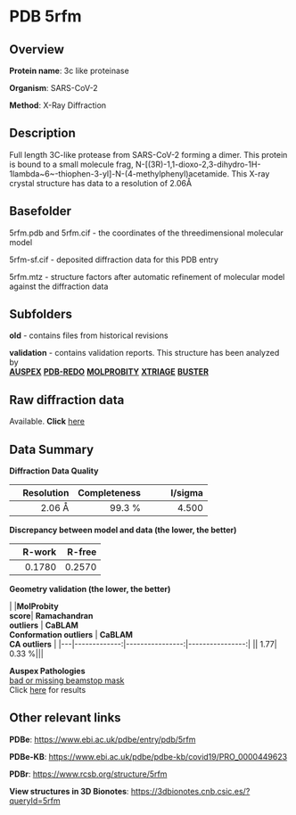 # PDB 5rfm

## Overview

**Protein name**: 3c like proteinase

**Organism**: SARS-CoV-2

**Method**: X-Ray Diffraction

## Description

Full length 3C-like protease from SARS-CoV-2 forming a dimer. This protein is bound to a small molecule frag, N-[(3R)-1,1-dioxo-2,3-dihydro-1H-1lambda~6~-thiophen-3-yl]-N-(4-methylphenyl)acetamide. This X-ray crystal structure has data to a resolution of 2.06Å

## Basefolder

5rfm.pdb and 5rfm.cif - the coordinates of the threedimensional molecular model

5rfm-sf.cif - deposited diffraction data for this PDB entry

5rfm.mtz - structure factors after automatic refinement of molecular model against the diffraction data

## Subfolders



**old** - contains files from historical revisions

**validation** - contains validation reports. This structure has been analyzed by <br>[**AUSPEX**](https://github.com/thorn-lab/coronavirus_structural_task_force/tree/master/pdb/3c_like_proteinase/SARS-CoV-2/5rfm/validation/auspex) [**PDB-REDO**](https://github.com/thorn-lab/coronavirus_structural_task_force/tree/master/pdb/3c_like_proteinase/SARS-CoV-2/5rfm/validation/pdb-redo) [**MOLPROBITY**](https://github.com/thorn-lab/coronavirus_structural_task_force/tree/master/pdb/3c_like_proteinase/SARS-CoV-2/5rfm/validation/molprobity) [**XTRIAGE**](https://github.com/thorn-lab/coronavirus_structural_task_force/blob/master/pdb/3c_like_proteinase/SARS-CoV-2/5rfm/validation/Xtriage_output.log) [**BUSTER**](https://www.globalphasing.com/buster/wiki/index.cgi?Covid19Pdb5RFM)  



## Raw diffraction data

Available. **Click** [here](https://zenodo.org/record/3731480) 

## Data Summary
**Diffraction Data Quality**

|   | Resolution | Completeness| I/sigma |
|---|-------------:|----------------:|--------------:|
|   |2.06 Å|99.3  %|<img width=50/>4.500|

**Discrepancy between model and data (the lower, the better)**

|   | **R-work**| **R-free**   
|---|-------------:|----------------:|           
||  0.1780|  0.2570|

**Geometry validation (the lower, the better)**

|   |**MolProbity<br>score**| **Ramachandran<br>outliers** | **CaBLAM<br>Conformation outliers** | **CaBLAM<br>CA outliers** |
|---|-------------:|----------------:|----------------:|
||  1.77|  0.33 %|||

**Auspex Pathologies**<br> [bad or missing beamstop mask](https://www.auspex.de/pathol/#2)<br>Click [here](https://github.com/thorn-lab/coronavirus_structural_task_force/blob/master/pdb/3c_like_proteinase/SARS-CoV-2/5rfm/validation/auspex/5rfm_auspex_comments.txt)  for results

 



## Other relevant links 
**PDBe**:  https://www.ebi.ac.uk/pdbe/entry/pdb/5rfm

**PDBe-KB**: https://www.ebi.ac.uk/pdbe/pdbe-kb/covid19/PRO_0000449623 
 
**PDBr**: https://www.rcsb.org/structure/5rfm 

**View structures in 3D Bionotes**: https://3dbionotes.cnb.csic.es/?queryId=5rfm

